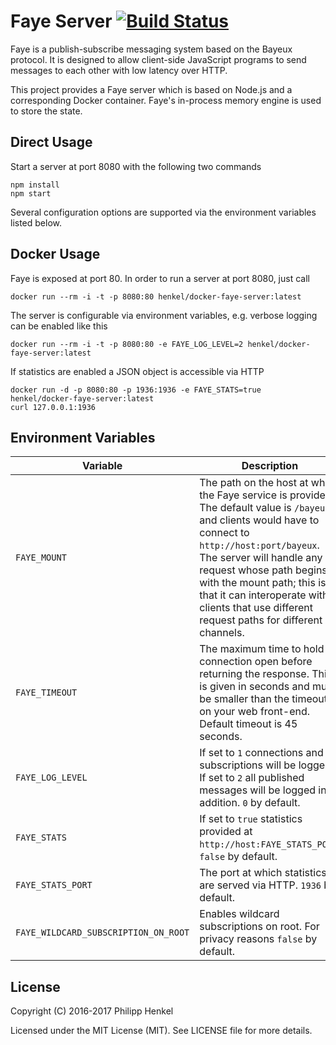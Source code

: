 Faye Server [![Build Status](https://travis-ci.org/philipphenkel/docker-faye-server.svg?branch=master)](https://travis-ci.org/philipphenkel/docker-faye-server)
===========

Faye is a publish-subscribe messaging system based on the Bayeux protocol. It is designed to allow client-side JavaScript programs to send messages to each other with low latency over HTTP.

This project provides a Faye server which is based on Node.js and a corresponding Docker container. Faye's in-process memory engine is used to store the state.

Direct Usage
------------
Start a server at port 8080 with the following two commands

```console
npm install
npm start
```

Several configuration options are supported via the environment variables listed below.

Docker Usage
------------

Faye is exposed at port 80. In order to run a server at port 8080, just call

```console
docker run --rm -i -t -p 8080:80 henkel/docker-faye-server:latest
```

The server is configurable via environment variables, e.g. verbose logging can be enabled like this

```console
docker run --rm -i -t -p 8080:80 -e FAYE_LOG_LEVEL=2 henkel/docker-faye-server:latest
```

If statistics are enabled a JSON object is accessible via HTTP
```console
docker run -d -p 8080:80 -p 1936:1936 -e FAYE_STATS=true henkel/docker-faye-server:latest
curl 127.0.0.1:1936
```

Environment Variables
---------------------
Variable | Description
-------- | -----------
`FAYE_MOUNT` | The path on the host at which the Faye service is provided. The default value is `/bayeux` and clients would have to connect to `http://host:port/bayeux`. The server will handle any request whose path begins with the mount path; this is so that it can interoperate with clients that use different request paths for different channels.
`FAYE_TIMEOUT` | The maximum time to hold a connection open before returning the response. This is given in seconds and must be smaller than the timeout on your web front-end. Default timeout is 45 seconds.
`FAYE_LOG_LEVEL` | If set to `1` connections and subscriptions will be logged. If set to `2` all published messages will be logged in addition. `0` by default.
`FAYE_STATS` | If set to `true` statistics provided at `http://host:FAYE_STATS_PORT`. `false` by default.
`FAYE_STATS_PORT` | The port at which statistics are served via HTTP. `1936` by default.
`FAYE_WILDCARD_SUBSCRIPTION_ON_ROOT` | Enables wildcard subscriptions on root. For privacy reasons `false` by default.

License
-------

Copyright (C) 2016-2017 Philipp Henkel

Licensed under the MIT License (MIT). See LICENSE file for more details.
